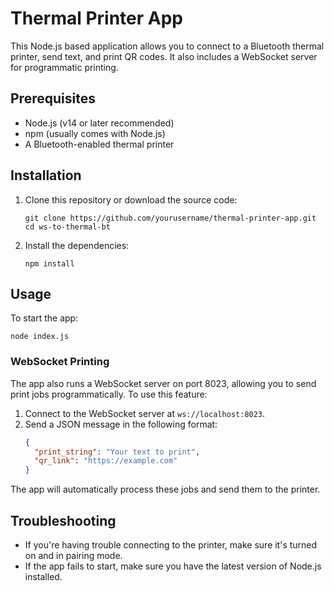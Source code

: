 # Thermal Printer App

This Node.js based application allows you to connect to a Bluetooth thermal printer, send text, and print QR codes. It also includes a WebSocket server for programmatic printing.

## Prerequisites

- Node.js (v14 or later recommended)
- npm (usually comes with Node.js)
- A Bluetooth-enabled thermal printer

## Installation

1. Clone this repository or download the source code:
   ```
   git clone https://github.com/yourusername/thermal-printer-app.git
   cd ws-to-thermal-bt
   ```

2. Install the dependencies:
   ```
   npm install
   ```

## Usage

To start the app:

```
node index.js
```

### WebSocket Printing

The app also runs a WebSocket server on port 8023, allowing you to send print jobs programmatically. To use this feature:

1. Connect to the WebSocket server at `ws://localhost:8023`.
2. Send a JSON message in the following format:
   ```json
   {
     "print_string": "Your text to print",
     "qr_link": "https://example.com"
   }
   ```

The app will automatically process these jobs and send them to the printer.

## Troubleshooting

- If you're having trouble connecting to the printer, make sure it's turned on and in pairing mode.
- If the app fails to start, make sure you have the latest version of Node.js installed.
